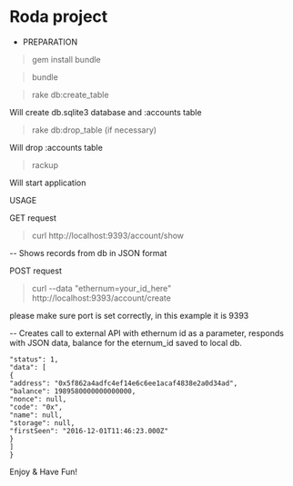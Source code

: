 # Roda project

* PREPARATION

>gem install bundle

>bundle

>rake db:create_table

Will create db.sqlite3 database and :accounts table

>rake db:drop_table  (if necessary)

Will drop :accounts table

>rackup

Will start application

USAGE

GET request

>curl http://localhost:9393/account/show

-- Shows records from db in JSON format

POST request

>curl --data "ethernum=your_id_here" http://localhost:9393/account/create

please make sure port is set correctly, in this example it is 9393

-- Creates call to external API with ethernum id as a parameter,
responds with JSON data, balance for the eternum_id saved to local db.

```{
"status": 1,
"data": [
{
"address": "0x5f862a4adfc4ef14e6c6ee1acaf4838e2a0d34ad",
"balance": 1989580000000000000,
"nonce": null,
"code": "0x",
"name": null,
"storage": null,
"firstSeen": "2016-12-01T11:46:23.000Z"
}
]
}
```


Enjoy & Have Fun!
